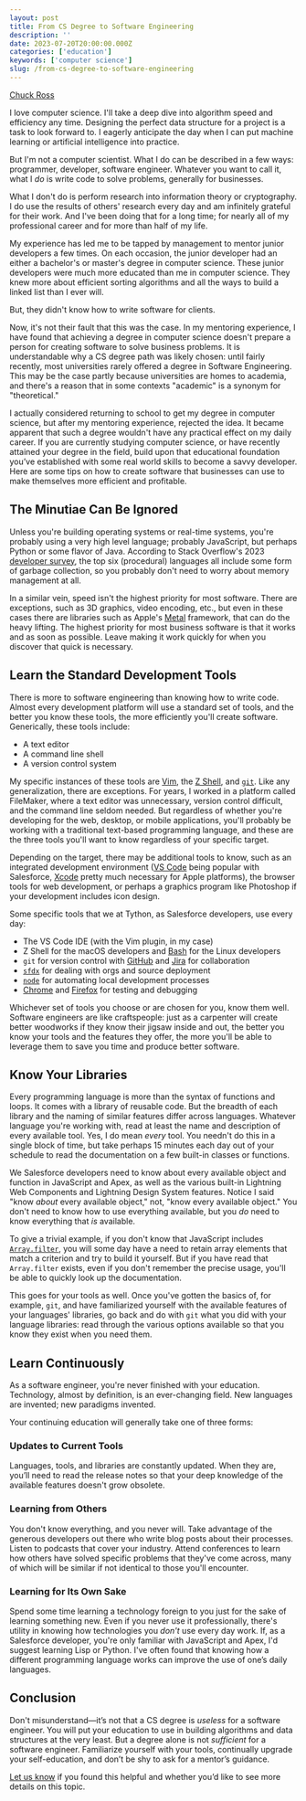 ```yaml
---
layout: post
title: From CS Degree to Software Engineering
description: ''
date: 2023-07-20T20:00:00.000Z
categories: ['education']
keywords: ['computer science']
slug: /from-cs-degree-to-software-engineering
---
```


[Chuck Ross](https://www.tython.co/)

I love computer science. I'll take a deep dive into algorithm speed and efficiency any time.
Designing the perfect data structure for a project is a task to look forward to. I eagerly
anticipate the day when I can put machine learning or artificial intelligence into practice.

But I'm not a computer scientist. What I do can be described in a few ways: programmer,
developer, software engineer. Whatever you want to call it, what I _do_ is write code to solve
problems, generally for businesses.

What I don't do is perform research into information theory or cryptography. I do use the
results of others' research every day and am infinitely grateful for their work. And I've been
doing that for a long time; for nearly all of my professional career and for more than half of
my life.

My experience has led me to be tapped by management to mentor junior developers a few times.
On each occasion, the junior developer had an either a bachelor's or master's degree in
computer science. These junior developers were much more educated than me in computer science.
They knew more about efficient sorting algorithms and all the ways to build a linked list than
I ever will.

But, they didn't know how to write software for clients.

Now, it's not their fault that this was the case. In my mentoring experience, I have found that
achieving a degree in computer science doesn't prepare a person for creating software to
solve business problems. It is understandable why a CS degree path was likely chosen: until
fairly recently, most universities rarely offered a degree in Software Engineering. This may be
the case partly because universities are homes to academia, and there's a reason that in some
contexts "academic" is a synonym for "theoretical."

I actually considered returning to school to get my degree in computer science, but after my
mentoring experience, rejected the idea. It became apparent that such a degree wouldn't have
any practical effect on my daily career. If you are currently studying computer science, or have
recently attained your degree in the field, build upon that educational foundation you’ve
established with some real world skills to become a savvy developer. Here are some tips on how
to create software that businesses can use to make themselves more efficient and profitable.

## The Minutiae Can Be Ignored

Unless you're building operating systems or real-time systems, you're probably using a very
high level language; probably JavaScript, but perhaps Python or some flavor of Java. According
to Stack Overflow's 2023
[developer survey](https://survey.stackoverflow.co/2023/#programming-scripting-and-markup-languages),
the top six (procedural) languages all include some form of garbage collection, so you probably
don't need to worry about memory management at all.

In a similar vein, speed isn't the highest priority for most software. There are exceptions,
such as 3D graphics, video encoding, etc., but even in these cases there are libraries such as
Apple's [Metal](https://developer.apple.com/metal/) framework, that can do the heavy lifting.
The highest priority for most business software is that it works and as soon as possible. Leave
making it work quickly for when you discover that quick is necessary.

## Learn the Standard Development Tools

There is more to software engineering than knowing how to write code. Almost every development
platform will use a standard set of tools, and the better you know these tools, the more
efficiently you'll create software. Generically, these tools include:

- A text editor
- A command line shell
- A version control system

My specific instances of these tools are [Vim](https://www.vim.org), the [Z
Shell](https://www.zsh.org), and [`git`](https://git-scm.com). Like any generalization, there
are exceptions. For years, I worked in a platform called FileMaker, where a text editor was
unnecessary, version control difficult, and the command line seldom needed. But regardless
of whether you're developing for the web, desktop, or mobile applications, you'll probably be
working with a traditional text-based programming language, and these are the three tools
you'll want to know regardless of your specific target.

Depending on the target, there may be additional tools to know, such as an integrated
development environment ([VS Code](https://code.visualstudio.com) being popular with Salesforce,
[Xcode](https://developer.apple.com/xcode/) pretty much necessary for Apple
platforms), the browser tools for web development, or perhaps a graphics program like Photoshop
if your development includes icon design.

Some specific tools that we at Tython, as Salesforce developers, use every day:

- The VS Code IDE (with the Vim plugin, in my case)
- Z Shell for the macOS developers and [Bash](https://www.gnu.org/software/bash/) for the Linux
  developers
- `git` for version control with [GitHub](https://github.com) and
  [Jira](https://www.atlassian.com/software/jira) for collaboration
- [`sfdx`](https://www.salesforce.com/products/platform/products/salesforce-dx/) for dealing
  with orgs and source deployment
- [`node`](https://nodejs.org/en) for automating local development processes
- [Chrome](https://www.google.com/chrome/) and
  [Firefox](https://www.mozilla.org/en-US/firefox/) for testing and debugging

Whichever set of tools you choose or are chosen for you, know them well. Software engineers are
like craftspeople: just as a carpenter will create better woodworks if they know their jigsaw
inside and out, the better you know your tools and the features they offer, the more you'll be
able to leverage them to save you time and produce better software.

## Know Your Libraries

Every programming language is more than the syntax of functions and loops. It comes with a
library of reusable code. But the breadth of each library and the naming of similar features
differ across languages. Whatever language you're working with, read at least the name and
description of every available tool. Yes, I do mean _every_ tool. You needn't do this in a
single block of time, but take perhaps 15 minutes each day out of your schedule to read the
documentation on a few built-in classes or functions.

We Salesforce developers need to know about every available object and function in JavaScript
and Apex, as well as the various built-in Lightning Web Components and Lightning Design System
features. Notice I said "know _about_ every available object," not, "know every available object."
You don't need to know how to use everything available, but you _do_ need to know everything
that _is_ available.

To give a trivial example, if you don't know that JavaScript includes
[`Array.filter`](https://developer.mozilla.org/en-US/docs/Web/JavaScript/Reference/Global_Objects/Array/filter),
you will some day have a need to retain array elements that match a criterion and try to build
it yourself. But if you have read that `Array.filter` exists, even if you don't remember the
precise usage, you'll be able to quickly look up the documentation.

This goes for your tools as well. Once you've gotten the basics of, for example, `git`, and have
familiarized yourself with the available features of your languages' libraries, go back and do
with `git` what you did with your language libraries: read through the various options available
so that you know they exist when you need them.

## Learn Continuously

As a software engineer, you're never finished with your education. Technology, almost by
definition, is an ever-changing field. New languages are invented; new paradigms invented.

Your continuing education will generally take one of three forms:

### Updates to Current Tools

Languages, tools, and libraries are constantly updated. When they are, you’ll need to read the
release notes so that your deep knowledge of the available features doesn't grow obsolete.

### Learning from Others

You don't know everything, and you never will. Take advantage of the generous developers out
there who write blog posts about their processes. Listen to podcasts that cover your industry.
Attend conferences to learn how others have solved specific problems that they've come across,
many of which will be similar if not identical to those you'll encounter.

### Learning for Its Own Sake

Spend some time learning a technology foreign to you just for the sake of learning something
new. Even if you never use it professionally, there's utility in knowing how technologies you
_don't_ use every day work. If, as a Salesforce developer, you're only familiar with JavaScript
and Apex, I'd suggest learning Lisp or Python. I've often found that knowing how a different
programming language works can improve the use of one’s daily languages.

## Conclusion

Don't misunderstand—it’s not that a CS degree is _useless_ for a software engineer. You will
put your education to use in building algorithms and data structures at the very least. But a
degree alone is not _sufficient_ for a software engineer. Familiarize yourself with your tools,
continually upgrade your self-education, and don’t be shy to ask for a mentor’s guidance.

[Let us know](mailto:support@tython.co) if you found this helpful and whether you’d like to see more details on this topic.
